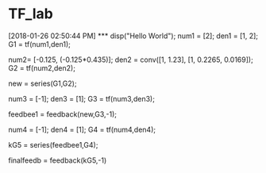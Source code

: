 # TF_lab
[2018-01-26 02:50:44 PM] *** disp("Hello World");
num1 = [2];
den1 = [1, 2];
G1 = tf(num1,den1);


num2= [-0.125, (-0.125*0.435)];
den2 = conv([1, 1.23], [1, 0.2265, 0.0169]);
G2 = tf(num2,den2);

new = series(G1,G2);

num3 = [-1];
den3 = [1];
G3 = tf(num3,den3);

feedbee1 = feedback(new,G3,-1);

num4 = [-1]; den4 = [1];
G4 = tf(num4,den4);

kG5 = series(feedbee1,G4);

finalfeedb = feedback(kG5,-1) 
